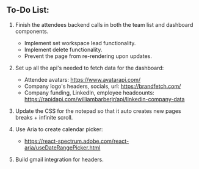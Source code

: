 ## To-Do List:

1. Finish the attendees backend calls in both the team list and dashboard components.

   - Implement set workspace lead functionality.
   - Implement delete functionality.
   - Prevent the page from re-rendering upon updates.

2. Set up all the api's needed to fetch data for the dashboard:

   - Attendee avatars: https://www.avatarapi.com/
   - Company logo's headers, socials, url: https://brandfetch.com/
   - Company funding, LinkedIn, employee headcounts: https://rapidapi.com/williambarberjr/api/linkedin-company-data

3. Update the CSS for the notepad so that it auto creates new pages breaks + infinite scroll.

4. Use Aria to create calendar picker:

   - https://react-spectrum.adobe.com/react-aria/useDateRangePicker.html

5. Build gmail integration for headers.
